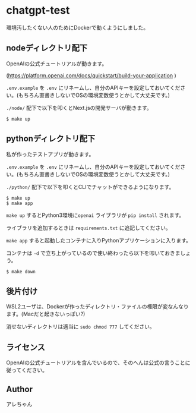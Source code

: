 # chatgpt-test

環境汚したくない人のためにDockerで動くようにしました。

## nodeディレクトリ配下

OpenAIの公式チュートリアルが動きます。

(https://platform.openai.com/docs/quickstart/build-your-application )

`.env.example` を `.env` にリネームし、自分のAPIキーを設定しておいてください。(もちろん直書きしないでOSの環境変数使うとかして大丈夫です。)

`./node/` 配下で以下を叩くとNext.jsの開発サーバが動きます。

```
$ make up
```

## pythonディレクトリ配下

私が作ったテストアプリが動きます。

`.env.example` を `.env` にリネームし、自分のAPIキーを設定しておいてください。(もちろん直書きしないでOSの環境変数使うとかして大丈夫です。)

`./python/` 配下で以下を叩くとCLIでチャットができるようになります。

```
$ make up
$ make app
```

`make up` するとPython3環境に`openai` ライブラリが `pip install` されます。

ライブラリを追加するときは `requirements.txt` に追記してください。

`make app` すると起動したコンテナに入りPythonアプリケーションに入ります。

コンテナは `-d` で立ち上がっているので使い終わったら以下を叩いておきましょう。

```
$ make down
```

## 後片付け

WSL2ユーザは、Dockerが作ったディレクトリ・ファイルの権限が変なんなります。(Macだと起きないっぽい?)

消せないディレクトリは適当に `sudo chmod 777` してください。

## ライセンス

OpenAIの公式チュートリアルを含んでいるので、そのへんは公式の言うことに従ってください。

## Author

アレちゃん
